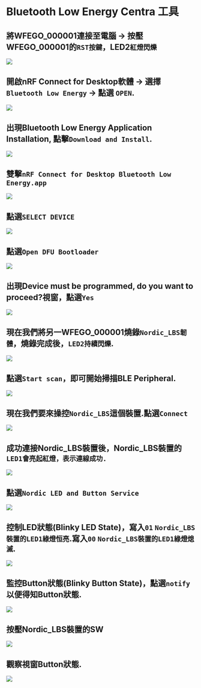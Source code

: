 # Bluetooth Low Energy Centra 工具

## 將WFEGO_000001連接至電腦 -> 按壓WFEGO_000001的`RST按鍵`，LED2`紅燈閃爍`
![](./image/1.png)

## 開啟nRF Connect for Desktop軟體 -> 選擇 `Bluetooth Low Energy` -> 點選 `OPEN`.
![](./image/10.png)

## 出現Bluetooth Low Energy Application Installation, 點擊`Download and Install`.
![](./image/11.png)

## 雙擊`nRF Connect for Desktop Bluetooth Low Energy.app`
![](./image/12.png)

## 點選`SELECT DEVICE`
![](./image/13.png)

## 點選`Open DFU Bootloader`
![](./image/14.png)

## 出現Device must be programmed, do you want to proceed?視窗，點選`Yes`
![](./image/15.png)

## 現在我們將另一WFEGO_000001燒錄`Nordic_LBS韌體`，燒錄完成後，`LED2持續閃爍`.
![](./image/30.png)

## 點選`Start scan`，即可開始掃描BLE Peripheral.
![](./image/16.png)

## 現在我們要來操控`Nordic_LBS`這個裝置.點選`Connect`
![](./image/17.png)

## 成功連接Nordic_LBS裝置後，Nordic_LBS裝置的`LED1會亮起紅燈，表示連線成功.`
![](./image/31.png)

## 點選`Nordic LED and Button Service`
![](./image/18.png)

## 控制LED狀態(Blinky LED State)，寫入`01` `Nordic_LBS裝置的LED1綠燈恒亮`.寫入`00` `Nordic_LBS裝置的LED1綠燈熄滅`.
![](./image/19.png)

## 監控Button狀態(Blinky Button State)，點選`notify`以便得知Button狀態.
![](./image/32.png)

## 按壓Nordic_LBS裝置的SW
![](./image/33.png)

## 觀察視窗Button狀態.
![](./image/34.png)
